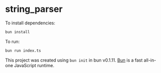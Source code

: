 # string_parser

To install dependencies:

```bash
bun install
```

To run:

```bash
bun run index.ts
```

This project was created using `bun init` in bun v0.1.11. [Bun](https://bun.sh) is a fast all-in-one JavaScript runtime.
